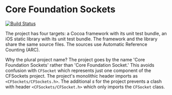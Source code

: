 # Core Foundation Sockets

[![Build Status](https://travis-ci.org/royratcliffe/CFSockets.png?branch=master)](https://travis-ci.org/royratcliffe/CFSockets)

The project has four targets: a Cocoa framework with its unit test bundle, an
iOS static library with its unit test bundle. The framework and the library
share the same source files. The sources use Automatic Reference Counting (ARC).

Why the plural project name? The project goes by the name 'Core Foundation
Sockets' rather than 'Core Foundation Socket.' This avoids confusion with
`CFSocket` which represents just one component of the CFSockets project. The
project's monolithic header imports as `<CFSockets/CFSockets.h>`. The
additional _s_ for the project prevents a clash with header
`<CFSockets/CFSocket.h>` which only imports the `CFSocket` class.
